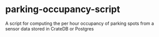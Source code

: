 # parking-occupancy-script
A script for computing the per hour occupancy of parking spots from a sensor data stored in CrateDB or Postgres
